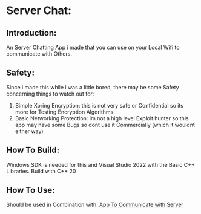 # Server Chat:

## Introduction:
An Server Chatting App i made that you can use on your Local Wifi to communicate with Others.

## Safety:
Since i made this while i was a little bored, there may be some Safety concerning things to watch out for:
1. Simple Xoring Encryption: this is not very safe or Confidential so its more for Testing Encryption Algorithms.
2. Basic Networking Protection: Im not a high level Exploit hunter so this app may have some Bugs so dont use it Commercially (which it wouldnt either way)

## How To Build:
Windows SDK is needed for this and Visual Studio 2022 with the Basic C++ Libraries.
Build with C++ 20

## How To Use:
Should be used in Combination with: [App To Communicate with Server](https://github.com/SonnyDevInternal/Chat)
